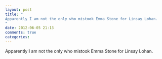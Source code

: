 ```yaml
---
layout: post
title: "
Apparently I am not the only who mistook Emma Stone for Linsay Lohan.
"
date: 2012-06-05 21:13
comments: true
categories: 
---
```


Apparently I am not the only who mistook Emma Stone for Linsay Lohan.


